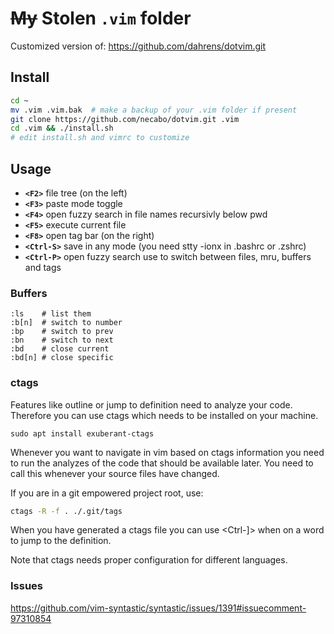 # ~~My~~ Stolen `.vim` folder
Customized version of: https://github.com/dahrens/dotvim.git

## Install

```bash
cd ~
mv .vim .vim.bak  # make a backup of your .vim folder if present
git clone https://github.com/necabo/dotvim.git .vim
cd .vim && ./install.sh
# edit install.sh and vimrc to customize
```

## Usage

* **`<F2>`** file tree (on the left)
* **`<F3>`** paste mode toggle
* **`<F4>`** open fuzzy search in file names recursivly below pwd
* **`<F5>`** execute current file
* **`<F8>`** open tag bar (on the right)
* **`<Ctrl-S>`** save in any mode (you need stty -ionx in .bashrc or .zshrc)
* **`<Ctrl-P>`** open fuzzy search use <Ctrl-F> to switch between files, mru, buffers and tags

### Buffers

```
:ls    # list them
:b[n]  # switch to number
:bp    # switch to prev
:bn	   # switch to next
:bd    # close current
:bd[n] # close specific
```

### ctags

Features like outline or jump to definition need to analyze your code.
Therefore you can use ctags which needs to be installed on your machine.

`sudo apt install exuberant-ctags`

Whenever you want to navigate in vim based on ctags information you need to run the analyzes of the code that should be available later.
You need to call this whenever your source files have changed.

If you are in a git empowered project root, use:

```bash
ctags -R -f . ./.git/tags
```

When you have generated a ctags file you can use <Ctrl-]> when on a word to jump to the definition.

Note that ctags needs proper configuration for different languages.

### Issues
https://github.com/vim-syntastic/syntastic/issues/1391#issuecomment-97310854
